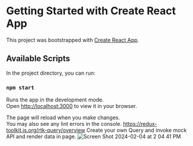 # Getting Started with Create React App

This project was bootstrapped with [Create React App](https://github.com/facebook/create-react-app).

## Available Scripts

In the project directory, you can run:

### `npm start`

Runs the app in the development mode.\
Open [http://localhost:3000](http://localhost:3000) to view it in your browser.

The page will reload when you make changes.\
You may also see any lint errors in the console.
https://redux-toolkit.js.org/rtk-query/overview
Create your own Query and invoke mock API and render data in page.
![Screen Shot 2024-02-04 at 2 04 41 PM](https://github.com/ponnuru/react-rtk-query/assets/5709757/f9ea7edd-188a-4fda-bece-0f04a43845b9)
